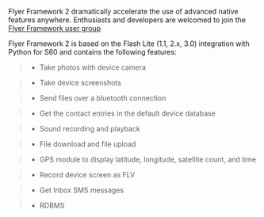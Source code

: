 Flyer Framework 2 dramatically accelerate the use of advanced native features anywhere. Enthusiasts and developers are welcomed to join the [Flyer Framework user group](http://groups.google.com/group/flyerframework)

Flyer Framework 2 is based on the Flash Lite (1.1, 2.x, 3.0) integration with Python for S60 and contains the following features:

> - Take photos with device camera

> - Take device screenshots

> - Send files over a bluetooth connection

> - Get the contact entries in the default device database

> - Sound recording and playback

> - File download and file upload

> - GPS module to display latitude, longitude, satellite count, and time

> - Record device screen as FLV

> - Get Inbox SMS messages

> - RDBMS

